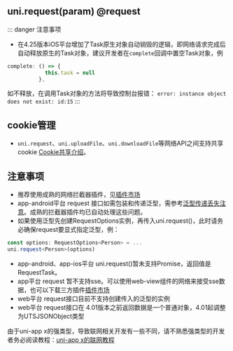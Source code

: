 ## uni.request(param) @request

<!-- UTSAPIJSON.request.description -->

<!-- UTSAPIJSON.request.compatibility -->

<!-- UTSAPIJSON.request.param -->

<!-- UTSAPIJSON.request.returnValue -->

::: danger 注意事项
- 在4.25版本iOS平台增加了Task原生对象自动销毁的逻辑，即网络请求完成后自动释放原生的Task对象，建议开发者在`complete`回调中置空Task对象，例

```typescript
complete: () => {
            this.task = null
          },
```

如不释放，在调用Task对象的方法将导致控制台报错：
`error: instance object does not exist: id:15`
:::


<!-- UTSAPIJSON.request.tutorial -->

<!-- UTSAPIJSON.request.example -->

## cookie管理
- `uni.request`、`uni.uploadFile`、`uni.downloadFile`等网络API之间支持共享cookie [Cookie共享介绍](network-summarize.md)。

## 注意事项

* 推荐使用成熟的网络拦截器插件，见[插件市场](https://ext.dcloud.net.cn/search?q=%E7%BD%91%E7%BB%9C%E6%8B%A6%E6%88%AA%E5%99%A8&uni-appx=1)
* app-android平台 request 接口如需包装和传递泛型，需参考[泛型传递丢失注意](../plugin/uts-for-android.md#lost-generics)。成熟的拦截器插件均已自动处理这些问题。
* 如果使用泛型先创建RequestOptions实例，再传入uni.request()，此时请务必确保request要显式指定泛型，例：
```typescript
const options: RequestOptions<Person> = ...
uni.request<Person>(options)
```
* app-android、app-ios平台 uni.request()暂未支持Promise，返回值是RequestTask。
* app平台 request 暂不支持sse。可以使用web-view组件的网络来接受sse数据，也可以下载三方插件[插件市场](https://ext.dcloud.net.cn/search?q=sse&orderBy=Relevance&uni-appx=1)
* web平台 request接口目前不支持创建传入的泛型的实例
* web平台 request接口在 4.01版本之前返回数据是一个普通对象，4.01起调整为UTSJSONObject类型

由于uni-app x的强类型，导致联网相关开发有一些不同，请不熟悉强类型的开发者务必阅读教程：[uni-app x的联网教程](../tutorial/request.md)

<!-- UTSAPIJSON.general_type.name -->

<!-- UTSAPIJSON.general_type.param -->
